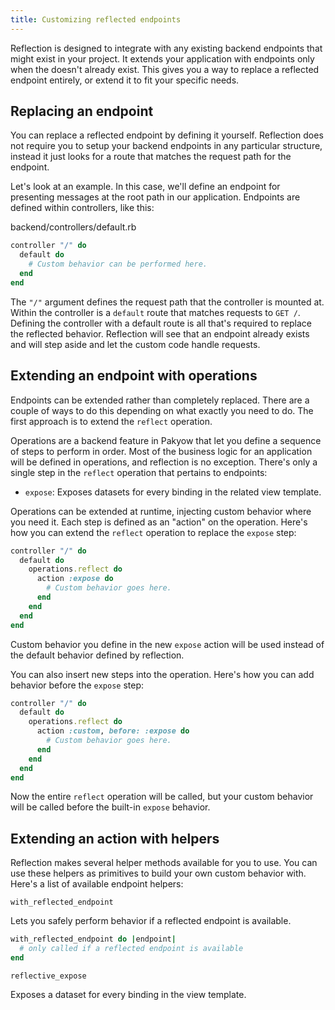 ```yaml
---
title: Customizing reflected endpoints
---
```


Reflection is designed to integrate with any existing backend endpoints that might exist in your project. It extends your application with endpoints only when the doesn't already exist. This gives you a way to replace a reflected endpoint entirely, or extend it to fit your specific needs.

## Replacing an endpoint

You can replace a reflected endpoint by defining it yourself. Reflection does not require you to setup your backend endpoints in any particular structure, instead it just looks for a route that matches the request path for the endpoint.

Let's look at an example. In this case, we'll define an endpoint for presenting messages at the root path in our application. Endpoints are defined within controllers, like this:

<div class="filename">
  backend/controllers/default.rb
</div>

```ruby
controller "/" do
  default do
    # Custom behavior can be performed here.
  end
end
```

The `"/"` argument defines the request path that the controller is mounted at. Within the controller is a `default` route that matches requests to `GET /`. Defining the controller with a default route is all that's required to replace the reflected behavior. Reflection will see that an endpoint already exists and will step aside and let the custom code handle requests.

## Extending an endpoint with operations

Endpoints can be extended rather than completely replaced. There are a couple of ways to do this depending on what exactly you need to do. The first approach is to extend the `reflect` operation.

Operations are a backend feature in Pakyow that let you define a sequence of steps to perform in order. Most of the business logic for an application will be defined in operations, and reflection is no exception. There's only a single step in the `reflect` operation that pertains to endpoints:

* `expose`: Exposes datasets for every binding in the related view template.

Operations can be extended at runtime, injecting custom behavior where you need it. Each step is defined as an "action" on the operation. Here's how you can extend the `reflect` operation to replace the `expose` step:

```ruby
controller "/" do
  default do
    operations.reflect do
      action :expose do
        # Custom behavior goes here.
      end
    end
  end
end
```

Custom behavior you define in the new `expose` action will be used instead of the default behavior defined by reflection.

You can also insert new steps into the operation. Here's how you can add behavior before the `expose` step:

```ruby
controller "/" do
  default do
    operations.reflect do
      action :custom, before: :expose do
        # Custom behavior goes here.
      end
    end
  end
end
```

Now the entire `reflect` operation will be called, but your custom behavior will be called before the built-in `expose` behavior.

## Extending an action with helpers

Reflection makes several helper methods available for you to use. You can use these helpers as primitives to build your own custom behavior with. Here's a list of available endpoint helpers:

`with_reflected_endpoint`

Lets you safely perform behavior if a reflected endpoint is available.

```ruby
with_reflected_endpoint do |endpoint|
  # only called if a reflected endpoint is available
end
```

`reflective_expose`

Exposes a dataset for every binding in the view template.

